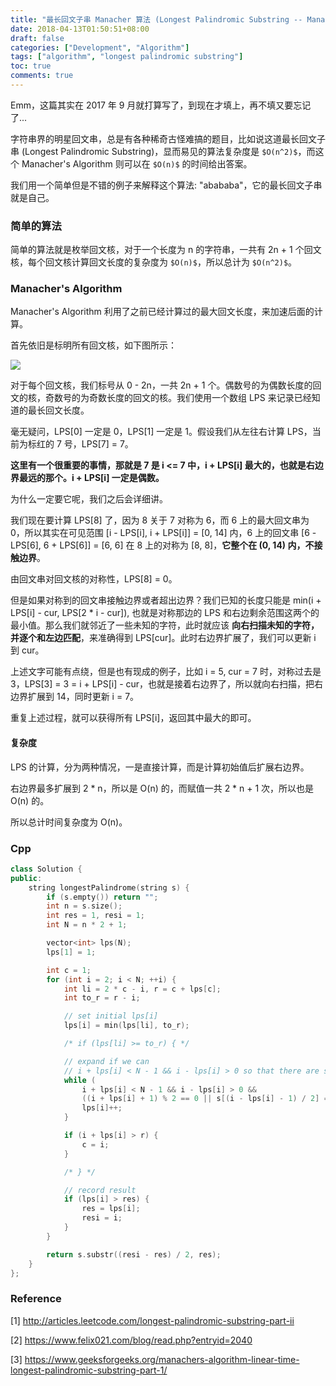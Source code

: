 ```yaml
---
title: "最长回文子串 Manacher 算法 (Longest Palindromic Substring -- Manacher's Algorithm)"
date: 2018-04-13T01:50:51+08:00
draft: false
categories: ["Development", "Algorithm"]
tags: ["algorithm", "longest palindromic substring"]
toc: true
comments: true
---
```


Emm，这篇其实在 2017 年 9 月就打算写了，到现在才填上，再不填又要忘记了...

字符串界的明星回文串，总是有各种稀奇古怪难搞的题目，比如说这道最长回文子串 (Longest Palindromic Substring)，显而易见的算法复杂度是 `$O(n^2)$`，而这个 Manacher's Algorithm 则可以在 `$O(n)$` 的时间给出答案。

<!--more-->

我们用一个简单但是不错的例子来解释这个算法: "abababa"，它的最长回文子串就是自己。

### 简单的算法

简单的算法就是枚举回文核，对于一个长度为 n 的字符串，一共有 2n + 1 个回文核，每个回文核计算回文长度的复杂度为 `$O(n)$`，所以总计为 `$O(n^2)$`。

### Manacher's Algorithm

Manacher's Algorithm 利用了之前已经计算过的最大回文长度，来加速后面的计算。

首先依旧是标明所有回文核，如下图所示：

![](/img/15235560287436.jpg)

对于每个回文核，我们标号从 0 - 2n，一共 2n + 1 个。偶数号的为偶数长度的回文的核，奇数号的为奇数长度的回文的核。我们使用一个数组 LPS 来记录已经知道的最长回文长度。

毫无疑问，LPS[0] 一定是 0，LPS[1] 一定是 1。假设我们从左往右计算 LPS，当前为标红的 7 号，LPS[7] = 7。

**这里有一个很重要的事情，那就是 7 是 i <= 7 中，i + LPS[i] 最大的，也就是右边界最远的那个。i + LPS[i] 一定是偶数。**

为什么一定要它呢，我们之后会详细讲。

我们现在要计算 LPS[8] 了，因为 8 关于 7 对称为 6，而 6 上的最大回文串为 0，所以其实在可见范围 [i - LPS[i], i + LPS[i]] = [0, 14] 内，6 上的回文串 [6 - LPS[6], 6 + LPS[6]] = [6, 6] 在 8 上的对称为 [8, 8]，**它整个在 (0, 14) 内，不接触边界**。

由回文串对回文核的对称性，LPS[8] = 0。

但是如果对称到的回文串接触边界或者超出边界？我们已知的长度只能是 min(i + LPS[i] - cur, LPS[2 * i - cur]), 也就是对称那边的 LPS 和右边剩余范围这两个的最小值。那么我们就邻近了一些未知的字符，此时就应该 **向右扫描未知的字符，并逐个和左边匹配**，来准确得到 LPS[cur]。此时右边界扩展了，我们可以更新 i 到 cur。

上述文字可能有点绕，但是也有现成的例子，比如 i = 5, cur = 7 时，对称过去是 3，LPS[3] = 3 = i + LPS[i] - cur，也就是接着右边界了，所以就向右扫描，把右边界扩展到 14，同时更新 i = 7。

重复上述过程，就可以获得所有 LPS[i]，返回其中最大的即可。

#### 复杂度

LPS 的计算，分为两种情况，一是直接计算，而是计算初始值后扩展右边界。

右边界最多扩展到 2 * n，所以是 O(n) 的，而赋值一共 2 * n + 1 次，所以也是 O(n) 的。

所以总计时间复杂度为 O(n)。

### Cpp

```cpp
class Solution {
public:
    string longestPalindrome(string s) {
        if (s.empty()) return "";
        int n = s.size();
        int res = 1, resi = 1;
        int N = n * 2 + 1;

        vector<int> lps(N);
        lps[1] = 1;

        int c = 1;
        for (int i = 2; i < N; ++i) {
            int li = 2 * c - i, r = c + lps[c];
            int to_r = r - i;

            // set initial lps[i]
            lps[i] = min(lps[li], to_r);

            /* if (lps[li] >= to_r) { */

            // expand if we can
            // i + lps[i] < N - 1 && i - lps[i] > 0 so that there are spaces for expand
            while (
                i + lps[i] < N - 1 && i - lps[i] > 0 &&
                ((i + lps[i] + 1) % 2 == 0 || s[(i - lps[i] - 1) / 2] == s[(i + lps[i] + 1) / 2])) {
                lps[i]++;
            }

            if (i + lps[i] > r) {
                c = i;
            }

            /* } */

            // record result
            if (lps[i] > res) {
                res = lps[i];
                resi = i;
            }
        }

        return s.substr((resi - res) / 2, res);
    }
};
```
### Reference

[1] http://articles.leetcode.com/longest-palindromic-substring-part-ii

[2] https://www.felix021.com/blog/read.php?entryid=2040

[3] https://www.geeksforgeeks.org/manachers-algorithm-linear-time-longest-palindromic-substring-part-1/


